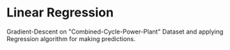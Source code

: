 # Linear Regression

Gradient-Descent on "Combined-Cycle-Power-Plant" Dataset and applying Regression algorithm for making predictions.
